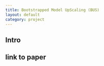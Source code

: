 ```yaml
---
title: Bootstrapped Model UpScaling (BUS)
layout: default
category: project
---
```


## Intro

## link to paper
